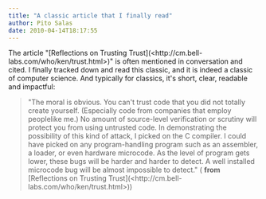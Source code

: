 ```yaml
---
title: "A classic article that I finally read"
author: Pito Salas
date: 2010-04-14T18:17:55
---
```




The article "[Reflections on Trusting Trust](<http://cm.bell-
labs.com/who/ken/trust.html>)" is often mentioned in conversation and cited. I
finally tracked down and read this classic, and it is indeed a classic of
computer science. And typically for classics, it's short, clear, readable and
impactful:

> "The moral is obvious. You can't trust code that you did not totally create
> yourself. (Especially code from companies that employ peoplelike me.) No
> amount of source-level verification or scrutiny will protect you from using
> untrusted code. In demonstrating the possibility of this kind of attack, I
> picked on the C compiler. I could have picked on any program-handling
> program such as an assembler, a loader, or even hardware microcode. As the
> level of program gets lower, these bugs will be harder and harder to detect.
> A well installed microcode bug will be almost impossible to detect." (
> **from** [Reflections on Trusting Trust](<http://cm.bell-
> labs.com/who/ken/trust.html>))


